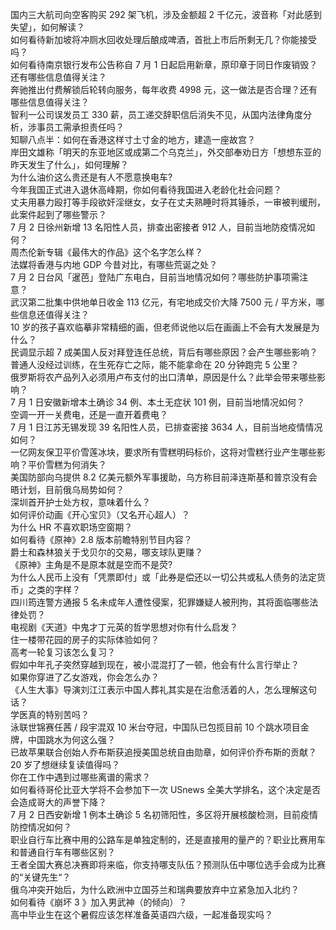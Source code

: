国内三大航司向空客购买 292 架飞机，涉及金额超 2 千亿元，波音称「对此感到失望」，如何解读？  
如何看待新加坡将冲厕水回收处理后酿成啤酒，首批上市后所剩无几？你能接受吗？  
如何看待南京银行发布公告称自 7 月 1 日起启用新章，原印章于同日作废销毁？还有哪些信息值得关注？  
奔驰推出付费解锁后轮转向服务，每年收费 4998 元，这一做法是否合理？还有哪些信息值得关注？  
智利一公司误发员工 330 薪，员工递交辞职信后消失不见，从国内法律角度分析，涉事员工需承担责任吗？  
知聊八点半：如何在香港这样寸土寸金的地方，建造一座故宫？  
岸田文雄称「明天的东亚地区或成第二个乌克兰」，外交部奉劝日方「想想东亚的昨天发生了什么」，如何理解？  
为什么油价这么贵还是有人不愿意换电车?  
今年我国正式进入退休高峰期，你如何看待我国进入老龄化社会问题？  
丈夫用暴力殴打等手段欲奸淫继女，女子在丈夫熟睡时将其锤杀，一审被判缓刑，此案件起到了哪些警示？  
7 月 2 日徐州新增 13 名阳性人员，排查出密接者 912 人，目前当地防疫情况如何？  
周杰伦新专辑《最伟大的作品》这个名字怎么样？  
法媒将香港与内地 GDP 今昔对比，有哪些荒诞之处？  
7 月 2 日台风「暹芭」登陆广东电白，目前当地情况如何？哪些防护事项需注意？  
武汉第二批集中供地单日收金 113 亿元，有宅地成交价大降 7500 元 / 平方米，哪些信息还值得关注？  
10 岁的孩子喜欢临摹非常精细的画，但老师说他以后在画画上不会有大发展是为什么？  
民调显示超 7 成美国人反对拜登连任总统，背后有哪些原因？会产生哪些影响？  
普通人没经过训练，在生死存亡之际，能不能拿命在 20 分钟跑完 5 公里？  
俄罗斯将农产品列入必须用卢布支付的出口清单，原因是什么？此举会带来哪些影响？  
7 月 1 日安徽新增本土确诊 34 例、本土无症状 101 例，目前当地情况如何？  
空调一开一关费电，还是一直开着费电？  
7 月 1 日江苏无锡发现 39 名阳性人员，已排查密接 3634 人，目前当地疫情情况如何？  
一亿网友保卫平价雪莲冰块，要求所有雪糕明码标价，这将对雪糕行业产生哪些影响？平价雪糕为何消失？  
美国防部向乌提供 8.2 亿美元额外军事援助，乌方称目前泽连斯基和普京没有会晤计划，目前俄乌局势如何？  
深圳首开护士处方权，意味着什么？  
如何评价动画《开心宝贝》（又名开心超人）？  
为什么 HR 不喜欢职场空窗期？  
如何看待《原神》2.8 版本前瞻特别节目内容？  
爵士和森林狼关于戈贝尔的交易，哪支球队更赚？  
《原神》主角是不是原本就是空而不是荧?  
为什么人民币上没有「凭票即付」或「此券是偿还以一切公共或私人债务的法定货币」之类的字样？  
四川筠连警方通报 5 名未成年人遭性侵案，犯罪嫌疑人被刑拘，其将面临哪些法律处罚？  
电视剧《天道》中鬼才丁元英的哲学思想对你有什么启发？  
住一楼带花园的房子的实际体验如何？  
高考一轮复习该怎么复习？  
假如中年孔子突然穿越到现在，被小混混打了一顿，他会有什么言行举止？  
如果你穿进了乙女游戏，你会怎么办？  
《人生大事》导演刘江江表示中国人葬礼其实是在治愈活着的人，怎么理解这句话？  
学医真的特别苦吗？  
泳联世锦赛任茜 / 段宇混双 10 米台夺冠，中国队已包揽目前 10 个跳水项目金牌，中国跳水为何这么强？  
已故苹果联合创始人乔布斯获追授美国总统自由勋章，如何评价乔布斯的贡献？  
20 岁了想继续复读值得吗？  
你在工作中遇到过哪些离谱的需求？  
如何看待哥伦比亚大学将不会参加下一次 USnews 全美大学排名，这个决定是否会造成哥大的声誉下降？  
7 月 2 日西安新增 1 例本土确诊 5 名初筛阳性，多区将开展核酸检测，目前疫情防控情况如何？  
职业自行车比赛中用的公路车是单独定制的，还是直接用的量产的？职业比赛用车和普通自行车有哪些区别？  
王者全国大赛总决赛即将来临，你支持哪支队伍？预测队伍中哪位选手会成为比赛的“关键先生“？  
俄乌冲突开始后，为什么欧洲中立国芬兰和瑞典要放弃中立紧急加入北约？  
如何看待《崩坏 3 》加入男武神（的倾向）？  
高中毕业生在这个暑假应该怎样准备英语四六级，一起准备现实吗？  
